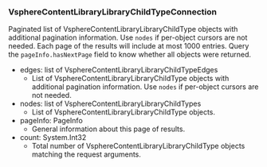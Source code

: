### VsphereContentLibraryLibraryChildTypeConnection
Paginated list of VsphereContentLibraryLibraryChildType objects with additional pagination information. Use `nodes` if per-object cursors are not needed. Each page of the results will include at most 1000 entries. Query the `pageInfo.hasNextPage` field to know whether all objects were returned.

- edges: list of VsphereContentLibraryLibraryChildTypeEdges
  - List of VsphereContentLibraryLibraryChildType objects with additional pagination information. Use `nodes` if per-object cursors are not needed.
- nodes: list of VsphereContentLibraryLibraryChildTypes
  - List of VsphereContentLibraryLibraryChildType objects.
- pageInfo: PageInfo
  - General information about this page of results.
- count: System.Int32
  - Total number of VsphereContentLibraryLibraryChildType objects matching the request arguments.
